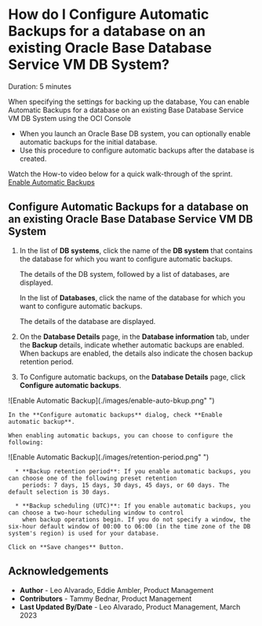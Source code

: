 # How do I Configure Automatic Backups for a database on an existing Oracle Base Database Service VM DB System?
Duration: 5 minutes

When specifying the settings for backing up the database, You can enable Automatic Backups for a database on an existing Base Database Service VM DB System using the OCI Console
 
* When you launch an Oracle Base DB system, you can optionally enable automatic backups for the initial database.
* Use this procedure to configure automatic backups after the database is created.

Watch the How-to video below for a quick walk-through of the sprint.
[Enable Automatic Backups](youtube:A258cuNZHfw)


## Configure Automatic Backups for a database on an existing Oracle Base Database Service VM DB System

1. In the list of **DB systems**, click the name of the **DB system** that contains the database for which you want to configure automatic backups.

      The details of the DB system, followed by a list of databases, are displayed.

      In the list of **Databases**, click the name of the database for which you want to configure automatic backups.

      The details of the database are displayed.

2. On the **Database Details** page, in the **Database information** tab, under the **Backup** details, indicate whether automatic backups are enabled. When backups are enabled, the details also indicate the chosen backup retention period.


3. To Configure automatic backups, on the **Database Details** page, click **Configure automatic backups**.

  ![Enable Automatic Backup](./images/enable-auto-bkup.png" ")

    In the **Configure automatic backups** dialog, check **Enable automatic backup**.

    When enabling automatic backups, you can choose to configure the following:

  ![Enable Automatic Backup](./images/retention-period.png" ")

      * **Backup retention period**: If you enable automatic backups, you can choose one of the following preset retention  
        periods: 7 days, 15 days, 30 days, 45 days, or 60 days. The default selection is 30 days.

      * **Backup scheduling (UTC)**: If you enable automatic backups, you can choose a two-hour scheduling window to control
        when backup operations begin. If you do not specify a window, the six-hour default window of 00:00 to 06:00 (in the time zone of the DB system's region) is used for your database.

    Click on **Save changes** Button.

## Acknowledgements
* **Author** - Leo Alvarado, Eddie Ambler, Product Management
* **Contributors** -  Tammy Bednar, Product Management
* **Last Updated By/Date** - Leo Alvarado, Product Management, March 2023
